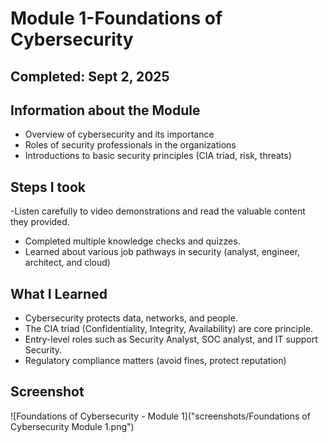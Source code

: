 
# Module 1-Foundations of Cybersecurity 

## Completed: Sept 2, 2025
## Information about the Module
- Overview of cybersecurity and its importance
- Roles of security professionals in the organizations
- Introductions to basic security principles (CIA triad, risk, threats)

## Steps I took
-Listen carefully to video demonstrations and read the valuable content they provided.
- Completed multiple knowledge checks and quizzes.
- Learned about various job pathways in security (analyst, engineer, architect, and cloud)

## What I Learned
- Cybersecurity protects data, networks, and people.
- The CIA triad (Confidentiality, Integrity, Availability) are core principle.
- Entry-level roles such as Security Analyst, SOC analyst, and IT support Security.
- Regulatory compliance matters (avoid fines, protect reputation) 


## Screenshot

![Foundations of Cybersecurity - Module 1]("screenshots/Foundations of Cybersecurity Module 1.png")


